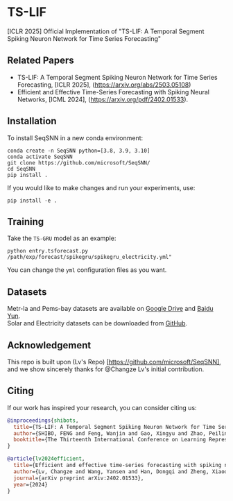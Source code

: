# TS-LIF
[ICLR 2025] Official Implementation of "TS-LIF: A Temporal Segment Spiking Neuron Network for Time Series Forecasting"

## Related Papers
* TS-LIF: A Temporal Segment Spiking Neuron Network for Time Series Forecasting, [ICLR 2025], (https://arxiv.org/abs/2503.05108)
* Efficient and Effective Time-Series Forecasting with Spiking Neural Networks, [ICML 2024], (https://arxiv.org/pdf/2402.01533).


## Installation
To install SeqSNN in a new conda environment:
```
conda create -n SeqSNN python=[3.8, 3.9, 3.10]
conda activate SeqSNN
git clone https://github.com/microsoft/SeqSNN/
cd SeqSNN
pip install .
```

If you would like to make changes and run your experiments, use:

`pip install -e .`

## Training
Take the `TS-GRU` model as an example:

`python entry.tsforecast.py /path/exp/forecast/spikegru/spikegru_electricity.yml"`

You can change the `yml` configuration files as you want.

## Datasets

Metr-la and Pems-bay datasets are available on [Google Drive](https://drive.google.com/drive/folders/10FOTa6HXPqX8Pf5WRoRwcFnW9BrNZEIX) and [Baidu Yun](https://pan.baidu.com/s/14Yy9isAIZYdU__OYEQGa_g).  
Solar and Electricity datasets can be downloaded from [GitHub](https://github.com/laiguokun/multivariate-time-series-data).

## Acknowledgement
This repo is built upon (Lv's Repo) [https://github.com/microsoft/SeqSNN], and we show sincerely thanks for @Changze Lv's initial contribution. 

## Citing

If our work has inspired your research, you can  consider citing us:
```BibTeX
@inproceedings{shibots,
  title={TS-LIF: A Temporal Segment Spiking Neuron Network for Time Series Forecasting},
  author={SHIBO, FENG and Feng, Wanjin and Gao, Xingyu and Zhao, Peilin and Shen, Zhiqi},
  booktitle={The Thirteenth International Conference on Learning Representations}
}

@article{lv2024efficient,
  title={Efficient and effective time-series forecasting with spiking neural networks},
  author={Lv, Changze and Wang, Yansen and Han, Dongqi and Zheng, Xiaoqing and Huang, Xuanjing and Li, Dongsheng},
  journal={arXiv preprint arXiv:2402.01533},
  year={2024}
}
